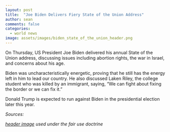 ```yaml
---
layout: post
title:  "Joe Biden Delivers Fiery State of the Union Address"
author: sean
comments: false
categories:
  - world news
image: assets/images/biden_state_of_the_union_header.png
---
```


On Thursday, US President Joe Biden delivered his annual State of the Union address, discussing issues including abortion rights, the war in Israel, and concerns about his age.

Biden was uncharacteristically energetic, proving that he still has the energy left in him to lead our country. He also discussed Laken Riley, the college student who was killed by an immigrant, saying, “We can fight about fixing the border or we can fix it.”

Donald Trump is expected to run against Biden in the presidential election later this year.

_Sources:_

[_header image_](https://abcnews.go.com/Politics/5-biggest-moments-bidens-state-union-speech/story?id=107912195) _used under the fair use doctrine_
